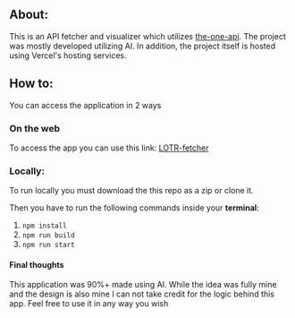 ## About:

This is an API fetcher and visualizer which utilizes [the-one-api](https://the-one-api.dev/).
The project was mostly developed utilizing AI.
In addition, the project itself is hosted using Vercel's hosting services.

## How to:

You can access the application in 2 ways

### On the web
To access the app you can use this link: [LOTR-fetcher](https://lotr-api-fetcher-6g0uwk1tv-gabriel-chitarlievs-projects.vercel.app/)
### Locally:
To run locally you must download the this repo as a zip or clone it.

Then you have to run the following commands inside your **terminal**:
 
 1. `npm install`
 2. `npm run build`
 3. `npm run start`

#### Final thoughts
This application was 90%+ made using AI. While the idea was fully mine and the design is also mine I can not take credit for the logic behind this app. Feel free to use it in any way you wish
